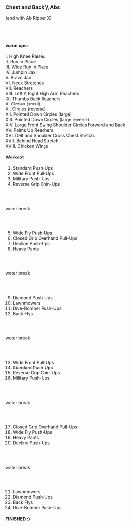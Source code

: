 <h3> Chest and Back \\ Abs </h3>
(end with Ab Ripper X)

<br>
</br>
<br>
</br>


<h4> warm ups: </h4>
I. High Knee Raises 
<br> II. Run in Place 
<br> III. Wide Run in Place
<br> IV. Jumpin Jax
<br> V. Bravo Jax 
<br> VI. Neck Stretches 
<br> VII. Reachers
<br> VIII. Left \\ Right High Arm Reachers 
<br> IX. Thumbs Back Reachers 
<br> X. Circles (small)
<br> XI. Circles (reverse)
<br> XII. Pointed Down Circles (large)
<br> XIII. Pointed Down Circles (large reverse)
<br> XIV. Large Front Swing Shoulder Circles Forward and Back.
<br> XV. Palms Up Reachers 
<br> XVI. Delt and Shoulder Cross Chest Stretch.
<br> XVII. Behind Head Stretch
<br> XVIII. Chicken Wings 



</br>

<h4> Workout </h4>

1. Standard Push-Ups
2. Wide Front Pull-Ups 
3. Military Push-Ups
4. Reverse Grip Chin-Ups

<br>
</br>

water break

<br>
</br>

5. Wide Fly Push-Ups
6. Closed Grip Overhand Pull-Ups
7. Decline Push-Ups
8. Heavy Pants

<br>
</br>

water break

<br>
</br>

9. Diamond Push-Ups
10. Lawnmowers
11. Dive-Bomber Push-Ups
12. Back Flys

<br>
</br>

water break

<br>
</br>

13. Wide Front Pull-Ups
14. Standard Push-Ups
15. Reverse Grip Chin-Ups
16. Military Push-Ups

<br>
</br>

water break

<br>
</br>

17. Closed Grip Overhand Pull-Ups
18. Wide Fly Push-Ups
19. Heavy Pants
20. Decline Push-Ups

<br>
</br>

water break

<br>
</br>

21. Lawnmowers
22. Diamond Push-Ups
23. Back Flys
24. Dive-Bomber Push-Ups

<h4> FINISHED :) </h4>
